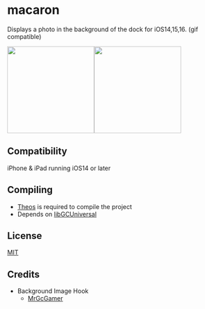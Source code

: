 # macaron
Displays a photo in the background of the dock for iOS14,15,16.
(gif compatible)

<img src="https://github.com/straight-tamago/macaron/blob/84d0bccafbe71e635eb5855aa900d06c404ec6b3/Images/IMG_1236.jpg" width="200"><img src="https://github.com/straight-tamago/macaron/blob/84d0bccafbe71e635eb5855aa900d06c404ec6b3/Images/IMG_1237.jpg" width="200">

## Compatibility
iPhone & iPad running iOS14 or later

## Compiling
  - [Theos](https://theos.dev/) is required to compile the project
  - Depends on [libGCUniversal](https://github.com/MrGcGamer/LibGcUniversalDocumentation)

## License
[MIT](https://github.com/shimajiron/macaron/blob/master/LICENSE.md)

## Credits
  - Background Image Hook
    - [MrGcGamer](https://twitter.com/MrGcGamer)
